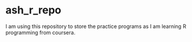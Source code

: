 ash_r_repo
==========

I am using this repository to store the practice programs as I am learning R programming from coursera.
